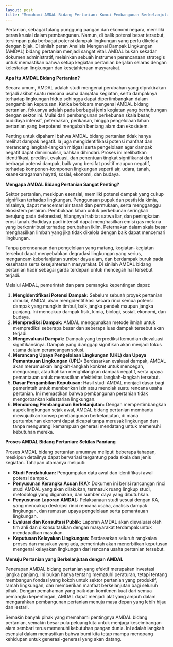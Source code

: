 ```yaml
---
layout: post
title: "Memahami AMDAL Bidang Pertanian: Kunci Pembangunan Berkelanjutan"
---
```


Pertanian, sebagai tulang punggung pangan dan ekonomi negara, memiliki peran krusial dalam pembangunan. Namun, di balik potensi besar tersebut, tersimpan pula berbagai potensi dampak lingkungan yang perlu dikelola dengan bijak. Di sinilah peran Analisis Mengenai Dampak Lingkungan (AMDAL) bidang pertanian menjadi sangat vital. AMDAL bukan sekadar dokumen administratif, melainkan sebuah instrumen perencanaan strategis untuk memastikan bahwa setiap kegiatan pertanian berjalan selaras dengan kelestarian lingkungan dan kesejahteraan masyarakat.

**Apa Itu AMDAL Bidang Pertanian?**

Secara umum, AMDAL adalah studi mengenai perubahan yang diprakirakan terjadi akibat suatu rencana usaha dan/atau kegiatan, serta dampaknya terhadap lingkungan hidup sehingga dapat dipertimbangkan dalam pengambilan keputusan. Ketika berbicara mengenai AMDAL bidang pertanian, fokusnya adalah pada berbagai jenis kegiatan yang berhubungan dengan sektor ini. Mulai dari pembangunan perkebunan skala besar, budidaya intensif, peternakan, perikanan, hingga pengelolaan lahan pertanian yang berpotensi mengubah bentang alam dan ekosistem.

Penting untuk dipahami bahwa AMDAL bidang pertanian tidak hanya melihat dampak negatif. Ia juga mengidentifikasi potensi manfaat dan merancang langkah-langkah mitigasi serta pengelolaan agar dampak negatif dapat diminimalisir, bahkan dihindari. Proses ini melibatkan identifikasi, prediksi, evaluasi, dan penentuan tingkat signifikansi dari berbagai potensi dampak, baik yang bersifat positif maupun negatif, terhadap komponen-komponen lingkungan seperti air, udara, tanah, keanekaragaman hayati, sosial, ekonomi, dan budaya.

**Mengapa AMDAL Bidang Pertanian Sangat Penting?**

Sektor pertanian, meskipun esensial, memiliki potensi dampak yang cukup signifikan terhadap lingkungan. Penggunaan pupuk dan pestisida kimia, misalnya, dapat mencemari air tanah dan permukaan, serta mengganggu ekosistem perairan. Pembukaan lahan untuk perkebunan seringkali berujung pada deforestasi, hilangnya habitat satwa liar, dan peningkatan erosi tanah. Budidaya padi intensif dapat menghasilkan emisi gas metana yang berkontribusi terhadap perubahan iklim. Peternakan dalam skala besar menghasilkan limbah yang jika tidak dikelola dengan baik dapat mencemari lingkungan.

Tanpa perencanaan dan pengelolaan yang matang, kegiatan-kegiatan tersebut dapat menyebabkan degradasi lingkungan yang serius, mengancam keberlanjutan sumber daya alam, dan berdampak buruk pada kesehatan serta kesejahteraan masyarakat. Di sinilah AMDAL bidang pertanian hadir sebagai garda terdepan untuk mencegah hal tersebut terjadi.

Melalui AMDAL, pemerintah dan para pemangku kepentingan dapat:

1.  **Mengidentifikasi Potensi Dampak:** Sebelum sebuah proyek pertanian dimulai, AMDAL akan mengidentifikasi secara rinci semua potensi dampak yang mungkin timbul, baik jangka pendek maupun jangka panjang. Ini mencakup dampak fisik, kimia, biologi, sosial, ekonomi, dan budaya.
2.  **Memprediksi Dampak:** AMDAL menggunakan metode ilmiah untuk memprediksi seberapa besar dan seberapa luas dampak tersebut akan terjadi.
3.  **Mengevaluasi Dampak:** Dampak yang terprediksi kemudian dievaluasi signifikansinya. Dampak yang dianggap signifikan akan menjadi fokus utama dalam perancangan solusi.
4.  **Merancang Upaya Pengelolaan Lingkungan (UKL) dan Upaya Pemantauan Lingkungan (UPL):** Berdasarkan evaluasi dampak, AMDAL akan merumuskan langkah-langkah konkret untuk mencegah, mengurangi, atau bahkan menghilangkan dampak negatif, serta upaya pemantauan untuk memastikan efektivitas langkah-langkah tersebut.
5.  **Dasar Pengambilan Keputusan:** Hasil studi AMDAL menjadi dasar bagi pemerintah untuk memberikan izin atau menolak suatu rencana usaha pertanian. Ini memastikan bahwa pembangunan pertanian tidak mengorbankan kelestarian lingkungan.
6.  **Mendorong Pembangunan Berkelanjutan:** Dengan mempertimbangkan aspek lingkungan sejak awal, AMDAL bidang pertanian membantu mewujudkan konsep pembangunan berkelanjutan, di mana pertumbuhan ekonomi dapat dicapai tanpa merusak lingkungan dan tanpa mengurangi kemampuan generasi mendatang untuk memenuhi kebutuhan mereka.

**Proses AMDAL Bidang Pertanian: Sekilas Pandang**

Proses AMDAL bidang pertanian umumnya meliputi beberapa tahapan, meskipun detailnya dapat bervariasi tergantung pada skala dan jenis kegiatan. Tahapan utamanya meliputi:

*   **Studi Pendahuluan:** Pengumpulan data awal dan identifikasi awal potensi dampak.
*   **Penyusunan Kerangka Acuan (KA):** Dokumen ini berisi rancangan rinci studi AMDAL yang akan dilakukan, termasuk ruang lingkup studi, metodologi yang digunakan, dan sumber daya yang dibutuhkan.
*   **Penyusunan Laporan AMDAL:** Pelaksanaan studi sesuai dengan KA, yang mencakup deskripsi rinci rencana usaha, analisis dampak lingkungan, dan rumusan upaya pengelolaan serta pemantauan lingkungan.
*   **Evaluasi dan Konsultasi Publik:** Laporan AMDAL akan dievaluasi oleh tim ahli dan dikonsultasikan dengan masyarakat terdampak untuk mendapatkan masukan.
*   **Keputusan Kelayakan Lingkungan:** Berdasarkan seluruh rangkaian proses dan masukan yang ada, pemerintah akan menerbitkan keputusan mengenai kelayakan lingkungan dari rencana usaha pertanian tersebut.

**Menuju Pertanian yang Berkelanjutan dengan AMDAL**

Penerapan AMDAL bidang pertanian yang efektif merupakan investasi jangka panjang. Ini bukan hanya tentang mematuhi peraturan, tetapi tentang membangun fondasi yang kokoh untuk sektor pertanian yang produktif, ramah lingkungan, dan memberikan manfaat berkelanjutan bagi seluruh pihak. Dengan pemahaman yang baik dan komitmen kuat dari semua pemangku kepentingan, AMDAL dapat menjadi alat yang ampuh dalam mengarahkan pembangunan pertanian menuju masa depan yang lebih hijau dan lestari.

Semakin banyak pihak yang memahami pentingnya AMDAL bidang pertanian, semakin besar pula peluang kita untuk menjaga keseimbangan alam sembari terus memenuhi kebutuhan pangan dunia. Ini adalah langkah esensial dalam memastikan bahwa bumi kita tetap mampu menopang kehidupan untuk generasi-generasi yang akan datang.
